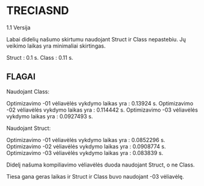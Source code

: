 # TRECIASND
1.1 Versija

Labai didelių našumo skirtumu naudojant Struct ir Class nepastebiu. Jų veikimo laikas yra minimaliai skirtingas.

Struct : 0.1 s. 
Class : 0.11 s.

## FLAGAI
Naudojant Class:

Optimizavimo -01 vėliavėlės vykdymo laikas yra : 0.13924 s.
Optimizavimo -02 vėliavėlės vykdymo laikas yra : 0.114442 s.
Optimizavimo -03 vėliavėlės vykdymo laikas yra : 0.0927493 s.

Naudojant Struct:

Optimizavimo -01 vėliavėlės vykdymo laikas yra : 0.0852296 s.
Optimizavimo -02 vėliavėlės vykdymo laikas yra : 0.0908774 s.
Optimizavimo -03 vėliavėlės vykdymo laikas yra : 0.083839 s.

Didelį našuma kompiliavimo vėliavėlės duoda naudojant Struct, o ne Class.

Tiesa gana geras laikas ir Struct ir Class buvo naudojant -03 vėliavėlę.
